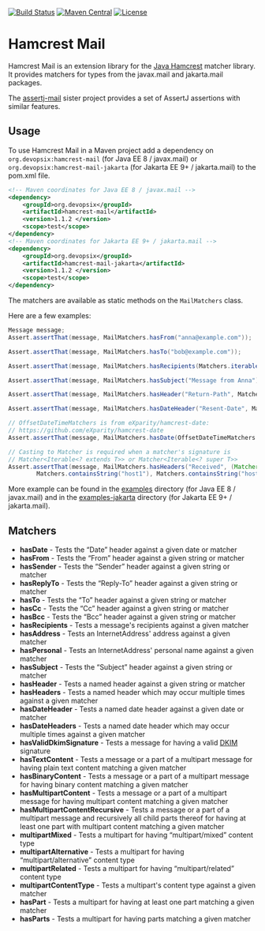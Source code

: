 [![Build Status](https://img.shields.io/github/actions/workflow/status/devopsix/hamcrest-mail/build.yml)](https://github.com/devopsix/hamcrest-mail/actions?query=workflow%3ABuild)
[![Maven Central](https://img.shields.io/maven-central/v/org.devopsix/hamcrest-mail.svg?label=Maven%20Central)](https://search.maven.org/search?q=g:%22org.devopsix%22%20AND%20a:%22hamcrest-mail%22)
[![License](https://img.shields.io/github/license/devopsix/hamcrest-mail)](LICENSE.txt)

# Hamcrest Mail

Hamcrest Mail is an extension library for the [Java Hamcrest][] matcher library.
It provides matchers for types from the javax.mail and jakarta.mail packages.

The [assertj-mail][] sister project provides a set of AssertJ assertions with similar features.

## Usage
To use Hamcrest Mail in a Maven project add a dependency on `org.devopsix:hamcrest-mail` (for Java EE 8 / javax.mail) or `org.devopsix:hamcrest-mail-jakarta` (for Jakarta EE 9+ / jakarta.mail) to the pom.xml file.

```xml
<!-- Maven coordinates for Java EE 8 / javax.mail -->
<dependency>
    <groupId>org.devopsix</groupId>
    <artifactId>hamcrest-mail</artifactId>
    <version>1.1.2 </version>
    <scope>test</scope>
</dependency>
<!-- Maven coordinates for Jakarta EE 9+ / jakarta.mail -->
<dependency>
    <groupId>org.devopsix</groupId>
    <artifactId>hamcrest-mail-jakarta</artifactId>
    <version>1.1.2 </version>
    <scope>test</scope>
</dependency>
```

The matchers are available as static methods on the `MailMatchers` class.

Here are a few examples:

```java
Message message;
Assert.assertThat(message, MailMatchers.hasFrom("anna@example.com"));

Assert.assertThat(message, MailMatchers.hasTo("bob@example.com"));

Assert.assertThat(message, MailMatchers.hasRecipients(Matchers.iterableWithSize(1)));

Assert.assertThat(message, MailMatchers.hasSubject("Message from Anna"));

Assert.assertThat(message, MailMatchers.hasHeader("Return-Path", Matchers.notNullValue()));

Assert.assertThat(message, MailMatchers.hasDateHeader("Resent-Date", Matchers.isA(OffsetDateTime.class)));

// OffsetDateTimeMatchers is from eXparity/hamcrest-date:
// https://github.com/eXparity/hamcrest-date
Assert.assertThat(message, MailMatchers.hasDate(OffsetDateTimeMatchers.within(1, MINUTES, now())));

// Casting to Matcher is required when a matcher's signature is
// Matcher<Iterable<? extends T>> or Matcher<Iterable<? super T>>
Assert.assertThat(message, MailMatchers.hasHeaders("Received", (Matcher)Matchers.hasItems(
        Matchers.containsString("host1"), Matchers.containsString("host2"))));
```

More example can be found in the [examples](examples/) directory (for Java EE 8 / javax.mail) and in the [examples-jakarta](examples-jakarta/) directory (for Jakarta EE 9+ / jakarta.mail).

## Matchers

* __hasDate__ - Tests the “Date” header against a given date or matcher
* __hasFrom__ - Tests the “From” header against a given string or matcher 
* __hasSender__ - Tests the “Sender” header against a given string or matcher
* __hasReplyTo__ - Tests the “Reply-To” header against a given string or matcher
* __hasTo__ - Tests the “To” header against a given string or matcher
* __hasCc__ - Tests the “Cc” header against a given string or matcher
* __hasBcc__ - Tests the “Bcc” header against a given string or matcher
* __hasRecipients__ - Tests a message's recipients against a given matcher
* __hasAddress__ - Tests an InternetAddress' address against a given matcher
* __hasPersonal__ - Tests an InternetAddress' personal name against a given matcher
* __hasSubject__ - Tests the “Subject” header against a given string or matcher
* __hasHeader__ - Tests a named header against a given string or matcher
* __hasHeaders__ - Tests a named header which may occur multiple times against a given matcher
* __hasDateHeader__ - Tests a named date header against a given date or matcher
* __hasDateHeaders__ - Tests a named date header which may occur multiple times against a given matcher
* __hasValidDkimSignature__ - Tests a message for having a valid [DKIM][] signature
* __hasTextContent__ - Tests a message or a part of a multipart message for having plain text content matching a given matcher
* __hasBinaryContent__ - Tests a message or a part of a multipart message for having binary content matching a given matcher
* __hasMultipartContent__ - Tests a message or a part of a multipart message for having multipart content matching a given matcher
* __hasMultipartContentRecursive__ - Tests a message or a part of a multipart message and recursively all child parts thereof for having at least one part with multipart content matching a given matcher
* __multipartMixed__ - Tests a multipart for having “multipart/mixed” content type
* __multipartAlternative__ - Tests a multipart for having “multipart/alternative” content type
* __multipartRelated__ - Tests a multipart for having “multipart/related” content type
* __multipartContentType__ - Tests a multipart's content type against a given matcher
* __hasPart__ - Tests a multipart for having at least one part matching a given matcher
* __hasParts__ - Tests a multipart for having parts matching a given matcher

[Java Hamcrest]: http://github.com/hamcrest/JavaHamcrest
[DKIM]: https://tools.ietf.org/html/rfc4871
[assertj-mail]: https://github.com/devopsix/assertj-mail

